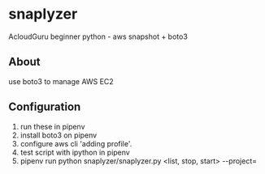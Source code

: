 # snaplyzer
AcloudGuru beginner python - aws snapshot + boto3

## About
use boto3 to manage AWS EC2

## Configuration
1. run these in pipenv
2. install boto3 on pipenv
3. configure aws cli 'adding profile'.
4. test script with ipython in pipenv
5. pipenv run python snaplyzer/snaplyzer.py <list, stop, start> --project=<tag from AWS: Key:Project Value:xyz>